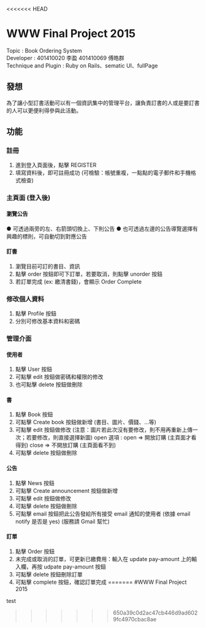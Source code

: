 <<<<<<< HEAD
# WWW Final Project 2015

<div>Topic : Book Ordering System</div>
<div>Developer : 401410020 李盈 401410069 傅皓群</div>
<div>Technique and Plugin : Ruby on Rails、sematic UI、fullPage</div>


## 發想
為了讓小型訂書活動可以有一個資訊集中的管理平台，讓負責訂書的人或是要訂書的人可以更便利得參與此活動。

## 功能
### 註冊
1. 進到登入頁面後，點擊 REGISTER
2. 填寫資料後，即可註冊成功 (可檢驗：帳號重複，一點點的電子郵件和手機格式檢查)

### 主頁面 (登入後)
#### 瀏覽公告
● 可透過兩旁的左、右箭頭切換上、下則公告
● 也可透過左邊的公告導覽選擇有興趣的標則，可自動切到對應公告

#### 訂書
1. 瀏覽目前可訂的書目、資訊
2. 點擊 order 按鈕即可下訂單，若要取消，則點擊 unorder 按鈕
3. 若訂單完成 (ex: 繳清書錢)，會顯示 Order Complete

### 修改個人資料
1. 點擊 Profile 按鈕
2. 分別可修改基本資料和密碼

### 管理介面
#### 使用者
1. 點擊 User 按鈕
2. 可點擊 edit 按鈕做密碼和權限的修改
3. 也可點擊 delete 按鈕做刪除

#### 書
1. 點擊 Book 按鈕
2. 可點擊 Create book 按鈕做新增 (書目、圖片、價錢、...等)
3. 可點擊 edit 按鈕做修改 (注意：圖片若此次沒有要修改，則不用再重新上傳一次；若要修改，則直接選擇新圖)
   open 選項 : open => 開放訂購 (主頁面才看得到)   close => 不開放訂購 (主頁面看不到)
4. 可點擊 delete 按鈕做刪除

#### 公告
1. 點擊 News 按鈕 
2. 可點擊 Create announcement 按鈕做新增
3. 可點擊 edit 按鈕做修改
4. 可點擊 delete 按鈕做刪除
5. 可點擊 email 按鈕把此公告發給所有接受 email 通知的使用者 (依據 email notify 是否是 yes) (服務請 Gmail 幫忙)

#### 訂單
1. 點擊 Order 按鈕
2. 未完成或取消的訂單，可更新已繳費用：輸入在 update pay-amount 上的輸入欄，再按 udpate pay-amount 按鈕
3. 可點擊 delete 按鈕刪除訂單
4. 可點擊 complete 按鈕，確認訂單完成
=======
#WWW Final Project 2015

test
>>>>>>> 650a39c0d2ac47cb446d9ad6029fc4970cbac8ae
